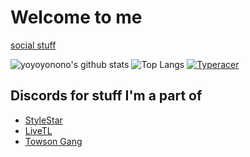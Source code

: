# Welcome to me

[social stuff](https://social.ggrks.tk/)

![yoyoyonono's github stats](https://github-readme-stats.vercel.app/api?username=yoyoyonono)
![Top Langs](https://github-readme-stats.vercel.app/api/top-langs/?username=yoyoyonono)
[![Typeracer](https://data.typeracer.com/misc/badge?user=yoyoyonono)](https://data.typeracer.com/pit/profile?user=yoyoyonono)

## Discords for stuff I'm a part of

+ [StyleStar](https://discord.gg/sZ2jJKE)
+ [LiveTL](https://discord.gg/uJrV3tmthg)
+ [Towson Gang](https://discord.gg/AqrqZbA)

<!--
**yoyoyonono/yoyoyonono** is a ✨ _special_ ✨ repository because its `README.md` (this file) appears on your GitHub profile.

Here are some ideas to get you started:

- 🔭 I’m currently working on ...
- 🌱 I’m currently learning ...
- 👯 I’m looking to collaborate on ...
- 🤔 I’m looking for help with ...
- 💬 Ask me about ...
- 📫 How to reach me: ...
- 😄 Pronouns: ...
- ⚡ Fun fact: ...
-->
